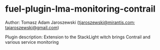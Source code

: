 fuel-plugin-lma-monitoring-contrail
============
Author: 
Tomasz Adam Jaroszewski (tjaroszewski@mirantis.com; tajaroszewski@gmail.com)

Plugin description:
Extension to the StackLight witch brings Contrail and various service monitoring

